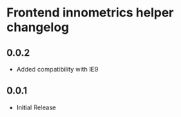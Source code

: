 # Frontend innometrics helper changelog

## 0.0.2

- Added compatibility with IE9

## 0.0.1

- Initial Release